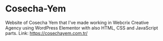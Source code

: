 # Cosecha-Yem
Website of Cosecha Yem that I've made working in Webcrix Creative Agency using WordPress Elementor with also HTML, CSS and JavaScript parts. Link: https://cosechayem.com.tr/

